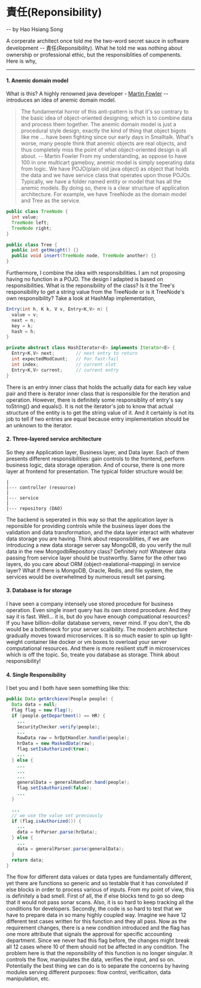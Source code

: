 # 責任(Reponsibility)
 -- by Hao Hsiang Song

A corperate architect once told me the two-word secret sauce in software development -- 責任(Reponsibility). What he told me was nothing about ownership or professional ethic, but the responsiblities of compenents. Here is why, 

---

#### 1. Anemic domain model
What is this? A highly renowned java developer - [Martin Fowler](https://martinfowler.com) -- introduces an idea of anemic domain model.
>The fundamental horror of this anti-pattern is that it's so contrary to the basic idea of object-oriented designing; which is to combine data and process them together. The anemic domain model is just a procedural style design, exactly the kind of thing that object bigots like me ... have been fighting since our early days in Smalltalk. What's worse, many people think that anemic objects are real objects, and thus completely miss the point of what object-oriented design is all about.
> -- Martin Fowler
From my understanding, as oppose to have 100 in one multicart gameboy, anemic model is simply seperating data from logic. We have POJO(plain old java object) as object that holds the data and we have service class that operates upon those POJOs. Typically, we have a folder named entity or model that has all the anemic models. By doing so, there is a clear structure of application architecture. For example, we have TreeNode as the domain model and Tree as the service.
```java
public class TreeNode {
  int value;
  TreeNode left;
  TreeNode right;
}

public class Tree {
  public int getHeight() {}
  public void insert(TreeNode node, TreeNode another) {}
}
```

Furthermore, I combine the idea with responsibilities. I am not proposing having no function in a POJO. The design I adapted is based on responsibilities. What is the reponsibility of the class? Is it the Tree's responsibility to get a string value from the TreeNode or is it TreeNode's own responsibility? Take a look at HashMap implementation, 
```java
Entry(int h, K k, V v, Entry<K,V> n) {
  value = v;
  next = n;
  key = k;
  hash = h;
}

private abstract class HashIterator<E> implements Iterator<E> {
  Entry<K,V> next;        // next entry to return
  int expectedModCount;   // For fast-fail
  int index;              // current slot
  Entry<K,V> current;     // current entry
}
```
There is an entry inner class that holds the actually data for each key value pair and there is iterator inner class that is responsible for the iteration and operation. However, there is definitely some responsiblity of entry's say toString() and equals(). It is not the iterator's job to know that actual structure of the entity is to get the string value of it. And it certainly is not its job to tell if two entries are equal because entry implementation should be an unknown to the iterator. 

#### 2. Three-layered service architecture
So they are Application layer, Business layer, and Data layer. Each of them presents different responsibilities: gain controls to the frontend, perform business logic, data storage operation. And of course, there is one more layer at frontend for presentation. The typical folder structure would be:
```
|
|--- controller (resource)
|
|--- service
|
|--- repository (DAO)
```
The backend is seperated in this way so that the application layer is reponsible for providing controls while the business layer does the validation and data transformation, and the data layer interact with whatever data storage you are having. Think about responsiblities, if we are introducing a new data storage server say MongoDB, do you verify the null data in the new MongodbRepository class? Definitely not! Whatever data passing from service layer should be trustworthy. Same for the other two layers, do you care about ORM (object-realational-mapping) in service layer? What if there is MongoDB, Oracle, Redis, and file system, the services would be overwhelmed by numerous result set parsing.

#### 3. Database is for storage
I have seen a company intensely use stored procedure for business operation. Even single insert query has its own stored procedure. And they say it is fast. Well... it is, but do you have enough compuational resources? If you have billion-dollar database servers, never mind. If you don't, the db would be a bottleneck for your server scalibility. The modern architecture gradually moves toward microservices. It is so much easier to spin up light-weight container like docker or vm boxes to overload your server computational resources. And there is more resilient stuff in microservices which is off the topic. So, treate you database as storage. Think about responsibility!


#### 4. Single Responsibility
I bet you and I both have seen something like this:
```java
public Data getArchieve(People people) {
  Data data = null;
  Flag flag = new Flag();
  if (people.getDepartment() == HR) {
    ...
    SecurityChecker.verify(people);
    ...
    RawData raw = hrDptHandler.handle(people);
    hrData = new MaskedData(raw);
    flag.setIsAuthorized(true);
    ...
  } else {
    ...
    ...
    ...
    generalData = generalHandler.hand(people);
    flag.setIsAuthorized(false);
    ...
  }

  ...
  // we use the value set previously
  if (flag.isAuthorized()) {
    ...
    data = hrParser.parse(hrData);
  } else {
    ...
    data = generalParser.parse(generalData);
  }
  return data;
}
```
The flow for different data values or data types are fundamentally different, yet there are functions so generic and so testable that it has convoluted if else blocks in order to process various of inputs. From my point of view, this is definitely a bad smell. 
First of all, the if else blocks tend to go so deep that it would not pass sonar scans. Also, it is so hard to keep tracking all the conditions for developers.
Secondly, the code is so hard to test that we have to prepare data in so many highly coupled way. Imagine we have 12 different test cases written for this function and they all pass. Now as the requirement changes, there is a new condition introduced and the flag has one more attribute that signals the approval for specific accounting department. Since we never had this flag before, the changes might break all 12 cases where 10 of them should not be affected in any condition.
The problem here is that the reponsibility of this function is no longer singular. It controls the flow, manipulates the data, verifies the input, and so on. Potentially the best thing we can do is to separate the concerns by having modules serving different purposes: flow control, verificaiton, data manipulation, etc.



